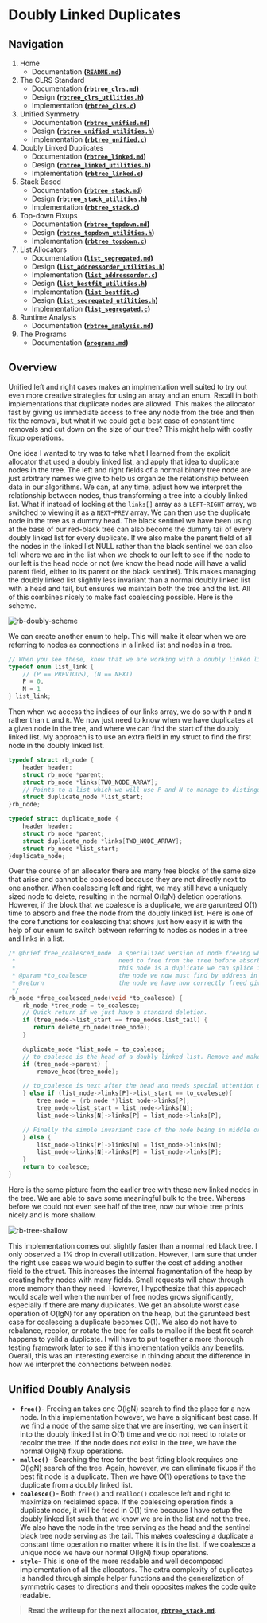 # Doubly Linked Duplicates

## Navigation

1. Home
   - Documentation **([`README.md`](/README.md))**
2. The CLRS Standard
   - Documentation **([`rbtree_clrs.md`](/docs/rbtree_clrs.md))**
   - Design **([`rbtree_clrs_utilities.h`](/lib/rbtree_clrs_utilities.h))**
   - Implementation **([`rbtree_clrs.c`](/lib/rbtree_clrs.c))**
3. Unified Symmetry
   - Documentation **([`rbtree_unified.md`](/docs/rbtree_unified.md))**
   - Design **([`rbtree_unified_utilities.h`](/lib/rbtree_unified_utilities.h))**
   - Implementation **([`rbtree_unified.c`](/lib/rbtree_unified.c))**
4. Doubly Linked Duplicates
   - Documentation **([`rbtree_linked.md`](/docs/rbtree_linked.md))**
   - Design **([`rbtree_linked_utilities.h`](/lib/rbtree_linked_utilities.h))**
   - Implementation **([`rbtree_linked.c`](/lib/rbtree_linked.c))**
5. Stack Based
   - Documentation **([`rbtree_stack.md`](/docs/rbtree_stack.md))**
   - Design **([`rbtree_stack_utilities.h`](/lib/rbtree_stack_utilities.h))**
   - Implementation **([`rbtree_stack.c`](/lib/rbtree_stack.c))**
6. Top-down Fixups
   - Documentation **([`rbtree_topdown.md`](/docs/rbtree_topdown.md))**
   - Design **([`rbtree_topdown_utilities.h`](/lib/rbtree_topdown_utilities.h))**
   - Implementation **([`rbtree_topdown.c`](/lib/rbtree_topdown.c))**
7. List Allocators
   - Documentation **([`list_segregated.md`](/docs/list_segregated.md))**
   - Design **([`list_addressorder_utilities.h`](/lib/list_addressorder_utilities.h))**
   - Implementation **([`list_addressorder.c`](/lib/list_addressorder.c))**
   - Design **([`list_bestfit_utilities.h`](/lib/list_bestfit_utilities.h))**
   - Implementation **([`list_bestfit.c`](/lib/list_bestfit.c))**
   - Design **([`list_segregated_utilities.h`](/lib/list_segregated_utilities.h))**
   - Implementation **([`list_segregated.c`](/lib/list_segregated.c))**
8. Runtime Analysis
   - Documentation **([`rbtree_analysis.md`](/docs/rbtree_analysis.md))**
9. The Programs
   - Documentation **([`programs.md`](/docs/programs.md))**

## Overview

Unified left and right cases makes an implmentation well suited to try out even more creative strategies for using an array and an enum. Recall in both implementations that duplicate nodes are allowed. This makes the allocator fast by giving us immediate access to free any node from the tree and then fix the removal, but what if we could get a best case of constant time removals and cut down on the size of our tree? This might help with costly fixup operations.

One idea I wanted to try was to take what I learned from the explicit allocator that used a doubly linked list, and apply that idea to duplicate nodes in the tree. The left and right fields of a normal binary tree node are just arbitrary names we give to help us organize the relationship between data in our algorithms. We can, at any time, adjust how we interpret the relationship between nodes, thus transforming a tree into a doubly linked list. What if instead of looking at the `links[]` array as a `LEFT`-`RIGHT` array, we switched to viewing it as a `NEXT`-`PREV` array. We can then use the duplicate node in the tree as a dummy head. The black sentinel we have been using at the base of our red-black tree can also become the dummy tail of every doubly linked list for every duplicate. If we also make the parent field of all the nodes in the linked list NULL rather than the black sentinel we can also tell where we are in the list when we check to our left to see if the node to our left is the head node or not (we know the head node will have a valid parent field, either to its parent or the black sentinel). This makes managing the doubly linked list slightly less invariant than a normal doubly linked list with a head and tail, but ensures we maintain both the tree and the list. All of this combines nicely to make fast coalescing possible. Here is the scheme.

![rb-doubly-scheme](/images/rb-doubly-scheme.png)

We can create another enum to help. This will make it clear when we are referring to nodes as connections in a linked list and nodes in a tree.

```c
// When you see these, know that we are working with a doubly linked list, not a tree.
typedef enum list_link {
    // (P == PREVIOUS), (N == NEXT)
    P = 0,
    N = 1
} list_link;
```

Then when we access the indices of our links array, we do so with `P` and `N` rather than `L` and `R`. We now just need to know when we have duplicates at a given node in the tree, and where we can find the start of the doubly linked list. My approach is to use an extra field in my struct to find the first node in the doubly linked list.

```c
typedef struct rb_node {
    header header;
    struct rb_node *parent;
    struct rb_node *links[TWO_NODE_ARRAY];
    // Points to a list which we will use P and N to manage to distinguish from the tree.
    struct duplicate_node *list_start;
}rb_node;

typedef struct duplicate_node {
    header header;
    struct rb_node *parent;
    struct duplicate_node *links[TWO_NODE_ARRAY];
    struct rb_node *list_start;
}duplicate_node;
```

Over the course of an allocator there are many free blocks of the same size that arise and cannot be coalesced because they are not directly next to one another. When coalescing left and right, we may still have a uniquely sized node to delete, resulting in the normal O(lgN) deletion operations. However, if the block that we coalesce is a duplicate, we are garunteed O(1) time to absorb and free the node from the doubly linked list. Here is one of the core functions for coalescing that shows just how easy it is with the help of our enum to switch between referring to nodes as nodes in a tree and links in a list.

```c
/* @brief free_coalesced_node  a specialized version of node freeing when we find a neighbor we
 *                             need to free from the tree before absorbing into our coalescing. If
 *                             this node is a duplicate we can splice it from a linked list.
 * @param *to_coalesce         the node we now must find by address in the tree.
 * @return                     the node we have now correctly freed given all cases to find it.
 */
rb_node *free_coalesced_node(void *to_coalesce) {
    rb_node *tree_node = to_coalesce;
    // Quick return if we just have a standard deletion.
    if (tree_node->list_start == free_nodes.list_tail) {
       return delete_rb_node(tree_node);
    }

    duplicate_node *list_node = to_coalesce;
    // to_coalesce is the head of a doubly linked list. Remove and make a new head.
    if (tree_node->parent) {
        remove_head(tree_node);

    // to_coalesce is next after the head and needs special attention due to list_start field.
    } else if (list_node->links[P]->list_start == to_coalesce){
        tree_node = (rb_node *)list_node->links[P];
        tree_node->list_start = list_node->links[N];
        list_node->links[N]->links[P] = list_node->links[P];

    // Finally the simple invariant case of the node being in middle or end of list.
    } else {
        list_node->links[P]->links[N] = list_node->links[N];
        list_node->links[N]->links[P] = list_node->links[P];
    }
    return to_coalesce;
}
```

Here is the same picture from the earlier tree with these new linked nodes in the tree. We are able to save some meaningful bulk to the tree. Whereas before we could not even see half of the tree, now our whole tree prints nicely and is more shallow.

![rb-tree-shallow](/images/rb-tree-shallow.png)

This implementation comes out slightly faster than a normal red black tree. I only observed a 1% drop in overall utilization. However, I am sure that under the right use cases we would begin to suffer the cost of adding another field to the struct. This increases the internal fragmentation of the heap by creating hefty nodes with many fields. Small requests will chew through more memory than they need. However, I hypothesize that this approach would scale well when the number of free nodes grows significantly, especially if there are many duplicates. We get an absolute worst case operation of O(lgN) for any operation on the heap, but the garunteed best case for coalescing a duplicate becomes O(1). We also do not have to rebalance, recolor, or rotate the tree for calls to malloc if the best fit search happens to yeild a duplicate. I will have to put together a more thorough testing framework later to see if this implementation yeilds any benefits. Overall, this was an interesting exercise in thinking about the difference in how we interpret the connections between nodes.

## Unified Doubly Analysis

- **`free()`**- Freeing an takes one O(lgN) search to find the place for a new node. In this implementation however, we have a significant best case. If we find a node of the same size that we are inserting, we can insert it into the doubly linked list in O(1) time and we do not need to rotate or recolor the tree. If the node does not exist in the tree, we have the normal O(lgN) fixup operations.
- **`malloc()`**- Searching the tree for the best fitting block requires one O(lgN) search of the tree. Again, however, we can eliminate fixups if the best fit node is a duplicate. Then we have O(1) operations to take the duplicate from a doubly linked list.
- **`coalesce()`**- Both `free()` and `realloc()` coalesce left and right to maximize on reclaimed space. If the coalescing operation finds a duplicate node, it will be freed in O(1) time because I have setup the doubly linked list such that we know we are in the list and not the tree. We also have the node in the tree serving as the head and the sentinel black tree node serving as the tail. This makes coalescing a duplicate a constant time operation no matter where it is in the list. If we coalesce a unique node we have our normal O(lgN) fixup operations.
- **`style`**- This is one of the more readable and well decomposed implementation of all the allocators. The extra complexity of duplicates is handled through simple helper functions and the generalization of symmetric cases to directions and their opposites makes the code quite readable.

> **Read the writeup for the next allocator, [`rbtree_stack.md`](/docs/rbtree_stack.md)**.

